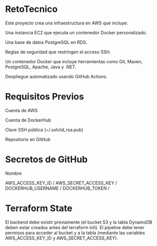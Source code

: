 # RetoTecnico

Este proyecto crea una infraestructura en AWS que incluye:

Una instancia EC2 que ejecuta un contenedor Docker personalizado.

Una base de datos PostgreSQL en RDS.

Reglas de seguridad que restringen el acceso SSH.

Un contenedor Docker que incluye herramientas como Git, Maven, PostgreSQL, Apache, Java y .NET.

Despliegue automatizado usando GitHub Actions.

# Requisitos Previos 

Cuenta de AWS

Cuenta de DockerHub

Clave SSH pública (~/.ssh/id_rsa.pub)

Repositorio en GitHub

# Secretos de GitHub

Nombre

AWS_ACCESS_KEY_ID	/
AWS_SECRET_ACCESS_KEY / 
DOCKERHUB_USERNAME /
DOCKERHUB_TOKEN /

# Terraform State

El backend debe existir previamente (el bucket S3 y la tabla DynamoDB deben estar creados antes del terraform init).
El pipeline debe tener permisos para acceder al bucket y a la tabla (mediante las variables AWS_ACCESS_KEY_ID y AWS_SECRET_ACCESS_KEY).



